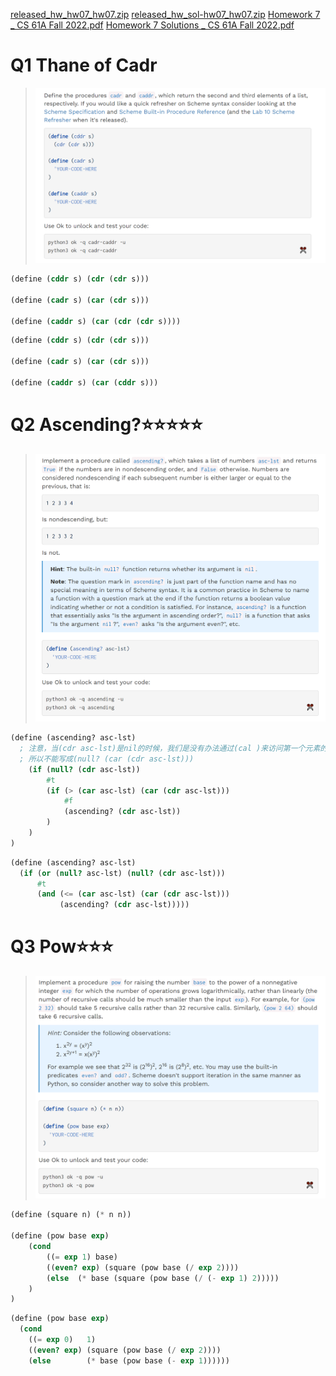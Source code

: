 [released_hw_hw07_hw07.zip](https://www.yuque.com/attachments/yuque/0/2023/zip/12393765/1672909542536-7a507bd1-ea4f-49ac-acf2-e588b606d0ca.zip)
[released_hw_sol-hw07_hw07.zip](https://www.yuque.com/attachments/yuque/0/2023/zip/12393765/1672909542503-165164c3-8aba-4cd9-aa67-821f2a539e7d.zip)
[Homework 7 _ CS 61A Fall 2022.pdf](https://www.yuque.com/attachments/yuque/0/2023/pdf/12393765/1672909541244-1e129e39-3cce-4744-af93-bfccadb804ce.pdf)
[Homework 7 Solutions _ CS 61A Fall 2022.pdf](https://www.yuque.com/attachments/yuque/0/2023/pdf/12393765/1672909541412-7fe466fc-6ad1-4e51-845e-ef2e59feb9c7.pdf)


# Q1 Thane of Cadr
> ![image.png](./Homework_07__Scheme.assets/20230302_1020168254.png)

```scheme
(define (cddr s) (cdr (cdr s)))

(define (cadr s) (car (cdr s)))

(define (caddr s) (car (cdr (cdr s))))
```
```scheme
(define (cddr s) (cdr (cdr s)))

(define (cadr s) (car (cdr s)))

(define (caddr s) (car (cddr s)))
```

# Q2 Ascending?⭐⭐⭐⭐⭐
> ![image.png](./Homework_07__Scheme.assets/20230302_1020163449.png)

```scheme
(define (ascending? asc-lst)
  ; 注意，当(cdr asc-lst)是nil的时候，我们是没有办法通过(cal )来访问第一个元素的
  ; 所以不能写成(null? (car (cdr asc-lst)))
    (if (null? (cdr asc-lst))
        #t
        (if (> (car asc-lst) (car (cdr asc-lst)))
            #f
            (ascending? (cdr asc-lst))
        )
    )
)
```
```scheme
(define (ascending? asc-lst)
  (if (or (null? asc-lst) (null? (cdr asc-lst)))
      #t
      (and (<= (car asc-lst) (car (cdr asc-lst)))
           (ascending? (cdr asc-lst)))))
```


# Q3 Pow⭐⭐⭐
> ![image.png](./Homework_07__Scheme.assets/20230302_1020162833.png)

```scheme
(define (square n) (* n n))

(define (pow base exp)
    (cond
        ((= exp 1) base)
        ((even? exp) (square (pow base (/ exp 2))))
        (else  (* base (square (pow base (/ (- exp 1) 2)))))
    )
)
```
```scheme
(define (pow base exp)
  (cond 
    ((= exp 0)   1)
    ((even? exp) (square (pow base (/ exp 2))))
    (else        (* base (pow base (- exp 1))))))

```
